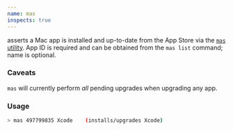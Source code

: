 ```yaml
---
name: mas
inspects: true
---
```

asserts a Mac app is installed and up-to-date from the App Store via the [`mas` utility](https://github.com/argon/mas). App ID is required and can be obtained from the `mas list` command; name is optional.

### Caveats

`mas` will currently perform *all* pending upgrades when upgrading any app.


### Usage

```bash
> mas 497799835 Xcode    (installs/upgrades Xcode)
```
